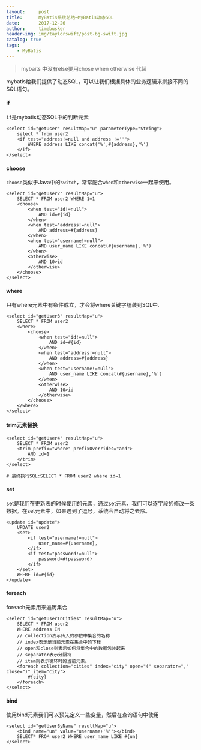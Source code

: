```yaml
---
layout:     post
title:      MyBatis系统总结—MyBatis动态SQL
date:       2017-12-26
author:     timebusker
header-img: img/taylorswift/post-bg-swift.jpg
catalog: true
tags:
    - MyBatis
---  
```


> mybaits 中没有else要用chose when otherwise 代替

mybatis给我们提供了动态SQL，可以让我们根据具体的业务逻辑来拼接不同的SQL语句。

#### if

`if`是mybatis动态SQL中的判断元素

```
<select id="getUser" resultMap="u" parameterType="String">
    select * from user2 
    <if test="address!=null and address !=''">
        WHERE address LIKE concat('%',#{address},'%')
    </if>
</select>
```

#### choose

`choose`类似于Java中的`switch`，常常配合`when`和`otherwise`一起来使用。

```
<select id="getUser2" resultMap="u">
    SELECT * FROM user2 WHERE 1=1 
    <choose>
        <when test="id!=null">
            AND id=#{id}
        </when>
        <when test="address!=null">
            AND address=#{address}
        </when>
        <when test="username!=null">
            AND user_name LIKE concat(#{username},'%')
        </when>
        <otherwise>
            AND 10>id
        </otherwise>
    </choose>
</select>
```

#### where

只有where元素中有条件成立，才会将where关键字组装到SQL中.

```
<select id="getUser3" resultMap="u">
    SELECT * FROM user2
    <where>
        <choose>
            <when test="id!=null">
                AND id=#{id}
            </when>
            <when test="address!=null">
                AND address=#{address}
            </when>
            <when test="username!=null">
                AND user_name LIKE concat(#{username},'%')
            </when>
            <otherwise>
                AND 10>id
            </otherwise>
        </choose>
    </where>
</select>
```

#### trim元素替换

```
<select id="getUser4" resultMap="u">
    SELECT * FROM user2
    <trim prefix="where" prefixOverrides="and">
        AND id=1
    </trim>
</select>

# 最终执行SQL:SELECT * FROM user2 where id=1
```

#### set

set是我们在更新表的时候使用的元素，通过set元素，我们可以逐字段的修改一条数据。在set元素中，如果遇到了逗号，系统会自动将之去除。

```
<update id="update">
    UPDATE user2
    <set>
        <if test="username!=null">
            user_name=#{username},
        </if>
        <if test="password!=null">
            password=#{password}
        </if>
    </set>
    WHERE id=#{id}
</update>
```

#### foreach

foreach元素用来遍历集合

```
<select id="getUserInCities" resultMap="u">
    SELECT * FROM user2
    WHERE address IN
	// collection表示传入的参数中集合的名称
	// index表示是当前元素在集合中的下标
	// open和close则表示如何将集合中的数据包装起来
	// separator表示分隔符
	// item则表示循环时的当前元素。
    <foreach collection="cities" index="city" open="(" separator="," close=")" item="city">
        #{city}
    </foreach>
</select>
```

#### bind

使用bind元素我们可以预先定义一些变量，然后在查询语句中使用

```
<select id="getUserByName" resultMap="u">
    <bind name="un" value="username+'%'"></bind>
    SELECT* FROM user2 WHERE user_name LIKE #{un}
</select>
```